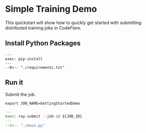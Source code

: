 # Simple Training Demo

This quickstart will show how to quickly get started with submitting distributed training jobs in CodeFlare.


## Install Python Packages

```shell
---
exec: pip-install
---
--8<-- "./requirements.txt"
```

## Run it

Submit the job.

```shell
export JOB_NAME=GettingStartedDemo
```

```python
---
exec: ray-submit --job-id ${JOB_ID}
---
--8<-- "./main.py"
```
